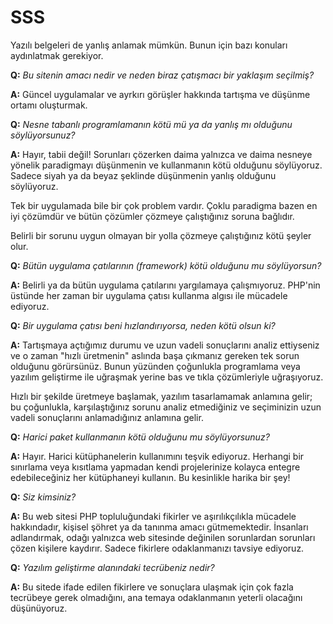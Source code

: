 # SSS #

Yazılı belgeleri de yanlış anlamak mümkün. Bunun için bazı konuları aydınlatmak gerekiyor.

**Q:** _Bu sitenin amacı nedir ve neden biraz çatışmacı bir yaklaşım seçilmiş?_

**A:** Güncel uygulamalar ve ayrkırı görüşler hakkında tartışma ve düşünme ortamı oluşturmak.

**Q:** _Nesne tabanlı programlamanın kötü mü ya da yanlış mı olduğunu söylüyorsunuz?_

**A:** Hayır, tabii değil! Sorunları çözerken daima yalnızca ve daima  nesneye yönelik paradigmayı düşünmenin ve kullanmanın kötü olduğunu söylüyoruz. Sadece siyah ya da beyaz şeklinde düşünmenin yanlış olduğunu söylüyoruz.
       
Tek bir uygulamada bile bir çok problem vardır. Çoklu paradigma bazen en iyi çözümdür ve bütün çözümler çözmeye çalıştığınız soruna bağlıdır.

Belirli bir sorunu uygun olmayan bir yolla çözmeye çalıştığınız kötü şeyler olur.

**Q:** _Bütün uygulama çatılarının (framework) kötü olduğunu mu söylüyorsun?_

**A:** Belirli ya da bütün uygulama çatılarını yargılamaya çalışmıyoruz. PHP'nin üstünde her zaman bir uygulama çatısı kullanma algısı ile mücadele ediyoruz.

**Q:** _Bir uygulama çatısı beni hızlandırıyorsa, neden kötü olsun ki?_

**A:** Tartışmaya açtığımız durumu ve uzun vadeli sonuçlarını analiz ettiyseniz ve o zaman "hızlı üretmenin" aslında başa çıkmanız gereken tek sorun olduğunu görürsünüz. Bunun yüzünden çoğunlukla programlama veya yazılım geliştirme ile uğraşmak yerine bas ve tıkla çözümleriyle uğraşıyoruz.

Hızlı bir şekilde üretmeye  başlamak, yazılım tasarlamamak anlamına gelir; bu çoğunlukla, karşılaştığınız sorunu analiz etmediğiniz ve seçiminizin uzun vadeli sonuçlarını anlamadığınız anlamına gelir.

**Q:** _Harici paket kullanmanın kötü olduğunu mu söylüyorsunuz?_

**A:** Hayır. Harici kütüphanelerin kullanımını teşvik ediyoruz. Herhangi bir sınırlama veya kısıtlama yapmadan kendi projelerinize kolayca entegre edebileceğiniz her kütüphaneyi kullanın. Bu kesinlikle harika bir şey!

**Q:** _Siz kimsiniz?_

**A:** Bu web sitesi PHP topluluğundaki fikirler ve aşırılıkçılıkla mücadele hakkındadır, kişisel şöhret ya da tanınma amacı gütmemektedir. İnsanları adlandırmak, odağı yalnızca web sitesinde değinilen sorunlardan sorunları çözen kişilere kaydırır. Sadece fikirlere odaklanmanızı tavsiye ediyoruz.

**Q:** _Yazılım geliştirme alanındaki tecrübeniz nedir?_

**A:** Bu sitede ifade edilen fikirlere ve sonuçlara ulaşmak için çok fazla tecrübeye gerek olmadığını, ana temaya odaklanmanın yeterli olacağını düşünüyoruz. 